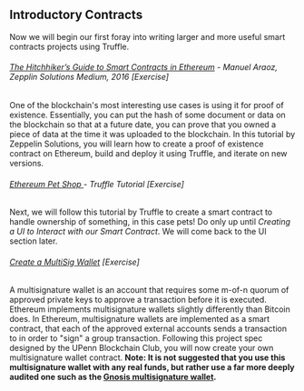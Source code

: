 ## Introductory Contracts

Now we will begin our first foray into writing larger and more useful smart contracts projects using Truffle.

###### [The Hitchhiker’s Guide to Smart Contracts in Ethereum](https://blog.zeppelin.solutions/the-hitchhikers-guide-to-smart-contracts-in-ethereum-848f08001f05) - Manuel Araoz, Zepplin Solutions Medium, 2016 \[Exercise\]

One of the blockchain's most interesting use cases is using it for proof of existence.  Essentially, you can put the hash of some document or data on the blockchain so that at a future date, you can prove that you owned a piece of data at the time it was uploaded to the blockchain.  In this tutorial by Zeppelin Solutions, you will learn how to create a proof of existence contract on Ethereum, build and deploy it using Truffle, and iterate on new versions.

###### [Ethereum Pet Shop ](http://truffleframework.com/tutorials/pet-shop)- Truffle Tutorial \[Exercise\]

Next, we will follow this tutorial by Truffle to create a smart contract to handle ownership of something, in this case pets!  Do only up until _Creating a UI to Interact with our Smart Contract_.  We will come back to the UI section later.

###### [Create a MultiSig Wallet](https://docs.google.com/document/d/1AWLSGX44h5UdtlPHNY3goIe9YqPgJjaXzbEw5Y390Jw/edit) \[Exercise\]

A multisignature wallet is an account that requires some m-of-n quorum of approved private keys to approve a transaction before it is executed.  Ethereum implements multisignature wallets slightly differently than Bitcoin does.  In Ethereum, multisignature wallets are implemented as a smart contract, that each of the approved external accounts sends a transaction to in order to "sign" a group transaction.  Following this project spec designed by the UPenn Blockchain Club, you will now create your own multisignature wallet contract.  **Note: It is not suggested that you use this multisignature wallet with any real funds, but rather use a far more deeply audited one such as the **[**Gnosis multisignature wallet**](https://wallet.gnosis.pm)**.**

